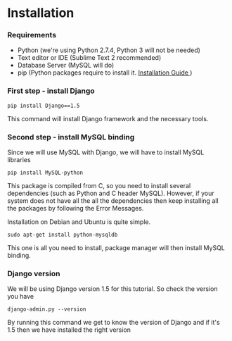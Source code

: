 # Installation

### Requirements

* Python (we're using Python 2.7.4, Python 3 will not be needed)
* Text editor or IDE (Sublime Text 2 recommended)
* Database Server (MySQL will do)
* pip (Python packages require to install it. <a href="http://www.pip-installer.org/en/latest/installing.html"> Installation Guide </a>)



### First step - install Django

	pip install Django==1.5

This command will install Django framework and the necessary tools.


### Second step - install MySQL binding
Since we will use MySQL with Django, we will have to install MySQL libraries

	pip install MySQL-python
	

This package is compiled from C, so you need to install several dependencies (such as Python and C header MySQL). However, if your system does not have all the all the dependencies then keep installing all the packages by following the Error Messages.

Installation on Debian and Ubuntu is quite simple.
	
	sudo apt-get install python-mysqldb
	
This one is all you need to install, package manager will then install MySQL binding.


### Django version

We will be using Django version 1.5 for this tutorial. So check the version you have 

	django-admin.py --version
	
By running this command we get to know the version of Django and if it's 1.5 then we have installed the right version